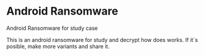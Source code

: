 # Android Ransomware
Android Ransomware for study case


This is an android ransomware for study and decrypt how does works. 
If it´s posible, make more variants and share it. 
